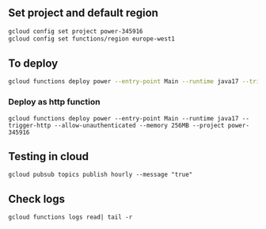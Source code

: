 ## Set project and default region

``` sh
gcloud config set project power-345916
gcloud config set functions/region europe-west1
```

## To deploy

``` sh
gcloud functions deploy power --entry-point Main --runtime java17 --trigger-topic hourly --memory 256MB
```

### Deploy as http function

```
gcloud functions deploy power --entry-point Main --runtime java17 --trigger-http --allow-unauthenticated --memory 256MB --project power-345916
```

## Testing in cloud

```
gcloud pubsub topics publish hourly --message "true"
```

## Check logs

`gcloud functions logs read| tail -r`